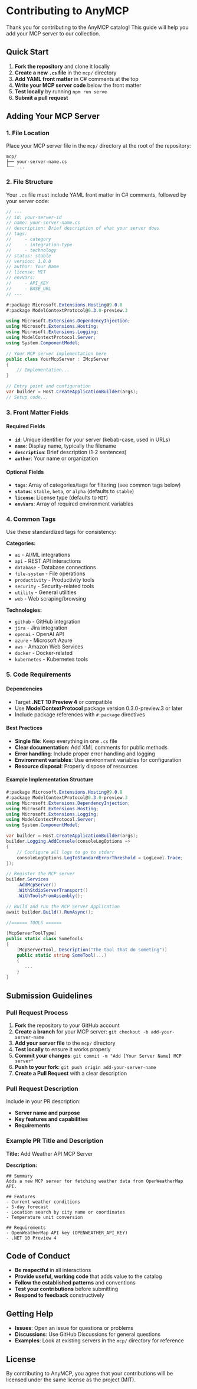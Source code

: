 # Contributing to AnyMCP

Thank you for contributing to the AnyMCP catalog! This guide will help you add your MCP server to our collection.

## Quick Start

1. **Fork the repository** and clone it locally
2. **Create a new `.cs` file** in the `mcp/` directory
3. **Add YAML front matter** in C# comments at the top
4. **Write your MCP server code** below the front matter
5. **Test locally** by running `npm run serve`
6. **Submit a pull request**

## Adding Your MCP Server

### 1. File Location

Place your MCP server file in the `mcp/` directory at the root of the repository:

```
mcp/
├── your-server-name.cs
└── ...
```

### 2. File Structure

Your `.cs` file must include YAML front matter in C# comments, followed by your server code:

```csharp
// ---
// id: your-server-id
// name: your-server-name.cs
// description: Brief description of what your server does
// tags:
//     - category
//     - integration-type
//     - technology
// status: stable
// version: 1.0.0
// author: Your Name
// license: MIT
// envVars:
//     - API_KEY
//     - BASE_URL
// ---

#:package Microsoft.Extensions.Hosting@9.0.8
#:package ModelContextProtocol@0.3.0-preview.3

using Microsoft.Extensions.DependencyInjection;
using Microsoft.Extensions.Hosting;
using Microsoft.Extensions.Logging;
using ModelContextProtocol.Server;
using System.ComponentModel;

// Your MCP server implementation here
public class YourMcpServer : IMcpServer
{
    // Implementation...
}

// Entry point and configuration
var builder = Host.CreateApplicationBuilder(args);
// Setup code...
```

### 3. Front Matter Fields

#### Required Fields

- **`id`**: Unique identifier for your server (kebab-case, used in URLs)
- **`name`**: Display name, typically the filename
- **`description`**: Brief description (1-2 sentences)
- **`author`**: Your name or organization

#### Optional Fields

- **`tags`**: Array of categories/tags for filtering (see common tags below)
- **`status`**: `stable`, `beta`, or `alpha` (defaults to `stable`)
- **`license`**: License type (defaults to `MIT`)
- **`envVars`**: Array of required environment variables

### 4. Common Tags

Use these standardized tags for consistency:

**Categories:**
- `ai` - AI/ML integrations
- `api` - REST API interactions
- `database` - Database connections
- `file-system` - File operations
- `productivity` - Productivity tools
- `security` - Security-related tools
- `utility` - General utilities
- `web` - Web scraping/browsing

**Technologies:**
- `github` - GitHub integration
- `jira` - Jira integration
- `openai` - OpenAI API
- `azure` - Microsoft Azure
- `aws` - Amazon Web Services
- `docker` - Docker-related
- `kubernetes` - Kubernetes tools

### 5. Code Requirements

#### Dependencies
- Target **.NET 10 Preview 4** or compatible
- Use **ModelContextProtocol** package version 0.3.0-preview.3 or later
- Include package references with `#:package` directives

#### Best Practices
- **Single file**: Keep everything in one `.cs` file
- **Clear documentation**: Add XML comments for public methods
- **Error handling**: Include proper error handling and logging
- **Environment variables**: Use environment variables for configuration
- **Resource disposal**: Properly dispose of resources

#### Example Implementation Structure

```csharp
#:package Microsoft.Extensions.Hosting@9.0.8
#:package ModelContextProtocol@0.3.0-preview.3
using Microsoft.Extensions.DependencyInjection;
using Microsoft.Extensions.Hosting;
using Microsoft.Extensions.Logging;
using ModelContextProtocol.Server;
using System.ComponentModel;

var builder = Host.CreateApplicationBuilder(args);
builder.Logging.AddConsole(consoleLogOptions =>
{
    // Configure all logs to go to stderr
    consoleLogOptions.LogToStandardErrorThreshold = LogLevel.Trace;
});

// Register the MCP server
builder.Services
    .AddMcpServer()
    .WithStdioServerTransport()
    .WithToolsFromAssembly();

// Build and run the MCP Server Application
await builder.Build().RunAsync();

//====== TOOLS ======

[McpServerToolType]
public static class SomeTools
{
    [McpServerTool, Description("The tool that do someting")]
    public static string SomeTool(...)
    {
       ...
    }
}
```

## Submission Guidelines

### Pull Request Process

1. **Fork** the repository to your GitHub account
2. **Create a branch** for your MCP server: `git checkout -b add-your-server-name`
3. **Add your server file** to the `mcp/` directory
4. **Test locally** to ensure it works properly
5. **Commit your changes**: `git commit -m "Add [Your Server Name] MCP server"`
6. **Push to your fork**: `git push origin add-your-server-name`
7. **Create a Pull Request** with a clear description

### Pull Request Description

Include in your PR description:

- **Server name and purpose**
- **Key features and capabilities**
- **Requirements**

### Example PR Title and Description

**Title:** Add Weather API MCP Server

**Description:**
```
## Summary
Adds a new MCP server for fetching weather data from OpenWeatherMap API.

## Features
- Current weather conditions
- 5-day forecast
- Location search by city name or coordinates
- Temperature unit conversion

## Requirements
- OpenWeatherMap API key (OPENWEATHER_API_KEY)
- .NET 10 Preview 4
```

## Code of Conduct

- **Be respectful** in all interactions
- **Provide useful, working code** that adds value to the catalog
- **Follow the established patterns** and conventions
- **Test your contributions** before submitting
- **Respond to feedback** constructively

## Getting Help

- **Issues**: Open an issue for questions or problems
- **Discussions**: Use GitHub Discussions for general questions
- **Examples**: Look at existing servers in the `mcp/` directory for reference

## License

By contributing to AnyMCP, you agree that your contributions will be licensed under the same license as the project (MIT).